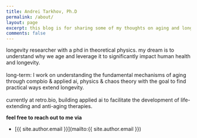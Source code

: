 ```yaml
---
title: Andrei Tarkhov, Ph.D
permalink: /about/
layout: page
excerpt: this blog is for sharing some of my thoughts on aging and longevity research, and on computationally heavy science overall
comments: false
---
```


longevity researcher with a phd in theoretical physics. my dream is to understand why we age and leverage it to significantly impact human health and longevity. <br><br>long-term: I work on understanding the fundamental mechanisms of aging through compbio & applied ai, physics & chaos theory with the goal to find practical ways extend longevity. <br><br>currently at retro.bio, building applied ai to facilitate the development of life-extending and anti-aging therapies.


**feel free to reach out to me via**

- [{{ site.author.email }}](mailto:{{ site.author.email }})